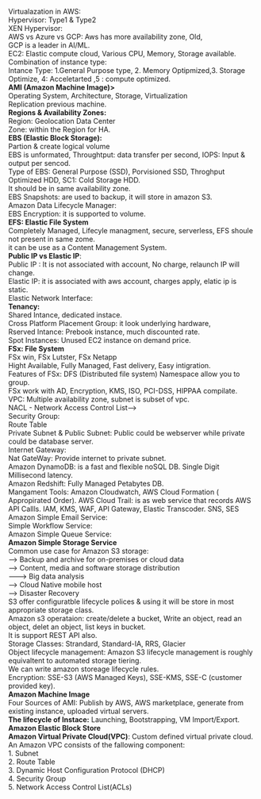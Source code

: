 Virtualazation in AWS: 
<br>Hypervisor: Type1 & Type2
<br> XEN Hypervisor: 
<br> AWS vs Azure vs GCP: Aws has more availability zone, Old, 
<br> GCP is a leader in AI/ML.
<br> EC2: Elastic compute cloud,  Various CPU, Memory, Storage available.
<br> Combination of instance type: 
<br> Intance Type: 1.General Purpose type, 2. Memory Optipmized,3. Storage Optimize, 4: Acceletarted ,5 : compute optimized.
<br> <b> AMI (Amazon Machine Image)></b>
<br> Operating System, Architecture, Storage, Virtualization
<br> Replication previous machine.
<br><b> Regions & Availability Zones:</b>
<br> Region: Geolocation Data Center
<br> Zone: within the Region for HA.
<br> <b> EBS (Elastic Block Storage):</b>
<br> Partion & create logical volume
<br> EBS is unformated, Throughtput: data transfer per second, IOPS: Input & output per sencod.
<br> Type of EBS: General Purpose (SSD), Porvisioned SSD, Throghput Optimized HDD, SC1: Cold Storage HDD.
<br> It should be in same availability zone.
<br> EBS Snapshots: are used to backup, it will store in amazon S3.
<br> Amazon Data Lifecycle Manager:
<br>EBS Encryption: it is supported to volume.
<br> <b> EFS: Elastic File System</b>
<br> Completely Managed, Lifecyle managment, secure, serverless, EFS shoule not present in same zome.
<br> it can be use as a Content Management System.
<br> <b> Public IP vs Elastic IP</b>:
<br> Public IP : It is not associated with account, No charge, relaunch IP will change.
<br> Elastic IP: it is associated with aws account, charges apply, elatic ip is static.
<br> Elastic Network Interface:
<br><b> Tenancy:</b>
<br> Shared Intance, dedicated instace.
<br> Cross Platform Placement Group: it look underlying hardware, 
<br> Rserved Intance: Prebook instance, much discounted rate.
<br> Spot Instances: Unused EC2 instance on demand price.
<br> <b> FSx: File System</b>
<br> FSx win, FSx Lutster, FSx Netapp
<br> Hight Available, Fully Managed, Fast delivery, Easy intigration.
<br> Features of FSx: DFS (Distributed file system)
Namespace allow you to group.
<br> FSx work with AD, Encryption, KMS, ISO, PCI-DSS, HIPPAA compilate.
<br> VPC: Multiple availability zone, subnet is subset of vpc. 
<br> NACL - Network Access Control List--> 
<br> Security Group: 
<br> Route Table
<br> Private Subnet & Public Subnet: Public could be webserver while private could be database server.
<br> Internet Gateway: 
<br> Nat GateWay: Provide internet to private subnet.
<br> Amazon DynamoDB: is a fast and flexible noSQL DB.
Single Digit Millisecond latency.
<br> Amazon Redshift: Fully Managed Petabytes DB.
<br>Mangament Tools:  Amazon Cloudwatch, AWS Cloud Formation ( Appropirated Order). AWS Cloud Trail: is as web service that records AWS API Callls. IAM, KMS, WAF, API Gateway, Elastic Transcoder.  SNS, SES
<br> Amazon Simple Email Service:
<br> Simple Workflow Service:
<br> Amazon Simple Queue Service:
<br> <b> Amazon  Simple Storage Service</b>
<br>Common use case for Amazon S3 storage:
<br> --> Backup and archive for on-premises or cloud data
<br> --> Content, media and software storage distribution
<br> ---> Big data analysis
<br> --> Cloud Native mobile host 
<br> --> Disaster Recovery
<br>S3 offer configuratble lifecycle polices & using it will be store in most appropriate storage class.
<br> Amazon s3 operataion: create/delete a bucket, Write an object, read an object, delet an object, list keys in bucket.
<br> It is support REST API also.
<br> Storage Classes: Strandard, Standard-IA, RRS, Glacier
<br> Object lifecycle management: Amazon S3 lifecycle management is roughly equivaltent to automated storage tiering.
<br> We can write amazon storeage lifecycle rules.
<br> Encryption: SSE-S3 (AWS Managed Keys), SSE-KMS, SSE-C (customer provided key).
<br> <b>Amazon Machine Image</b>
<br> Four Sources of AMI: Publish by AWS, AWS marketplace,  generate from existing instance, uploaded virtual servers.
<br><b>The lifecycle of Instace:</b> Launching, Bootstrapping, VM Import/Export.
<br> <b> Amazon Elastic Block Store</b>
<br> <b> Amazon Virtual Private Cloud(VPC)</b>: Custom defined virtual private cloud.
<br>An Amazon VPC consists of the fallowing component:
<br> 1. Subnet
<br> 2. Route Table
<br> 3. Dynamic Host Configuration Protocol (DHCP)
<br> 4. Security Group
<br> 5. Network Access Control List(ACLs)






 
